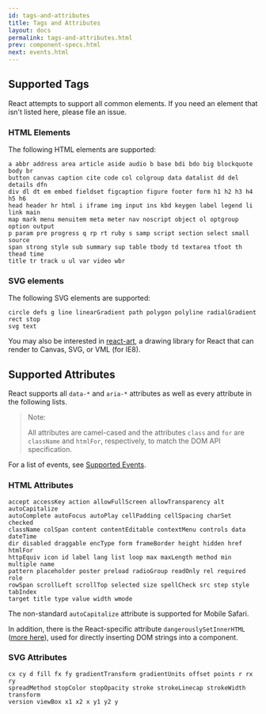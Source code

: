 ```yaml
---
id: tags-and-attributes
title: Tags and Attributes
layout: docs
permalink: tags-and-attributes.html
prev: component-specs.html
next: events.html
---
```


## Supported Tags

React attempts to support all common elements. If you need an element that isn't listed here, please file an issue.

### HTML Elements

The following HTML elements are supported:

```
a abbr address area article aside audio b base bdi bdo big blockquote body br
button canvas caption cite code col colgroup data datalist dd del details dfn
div dl dt em embed fieldset figcaption figure footer form h1 h2 h3 h4 h5 h6
head header hr html i iframe img input ins kbd keygen label legend li link main
map mark menu menuitem meta meter nav noscript object ol optgroup option output
p param pre progress q rp rt ruby s samp script section select small source
span strong style sub summary sup table tbody td textarea tfoot th thead time
title tr track u ul var video wbr
```

### SVG elements

The following SVG elements are supported:

```
circle defs g line linearGradient path polygon polyline radialGradient rect stop 
svg text   

```

You may also be interested in [react-art](https://github.com/facebook/react-art), a drawing library for React that can render to Canvas, SVG, or VML (for IE8).


## Supported Attributes

React supports all `data-*` and `aria-*` attributes as well as every attribute in the following lists.

> Note:
>
> All attributes are camel-cased and the attributes `class` and `for` are `className` and `htmlFor`, respectively, to match the DOM API specification.

For a list of events, see [Supported Events](/react/docs/events.html).

### HTML Attributes

```
accept accessKey action allowFullScreen allowTransparency alt autoCapitalize
autoComplete autoFocus autoPlay cellPadding cellSpacing charSet checked
className colSpan content contentEditable contextMenu controls data dateTime
dir disabled draggable encType form frameBorder height hidden href htmlFor
httpEquiv icon id label lang list loop max maxLength method min multiple name
pattern placeholder poster preload radioGroup readOnly rel required role
rowSpan scrollLeft scrollTop selected size spellCheck src step style tabIndex
target title type value width wmode
```

The non-standard `autoCapitalize` attribute is supported for Mobile Safari.

In addition, there is the React-specific attribute `dangerouslySetInnerHTML` ([more here](/react/docs/special-non-dom-attributes.html)), used for directly inserting DOM strings into a component.

### SVG Attributes

```
cx cy d fill fx fy gradientTransform gradientUnits offset points r rx ry
spreadMethod stopColor stopOpacity stroke strokeLinecap strokeWidth transform
version viewBox x1 x2 x y1 y2 y
```
